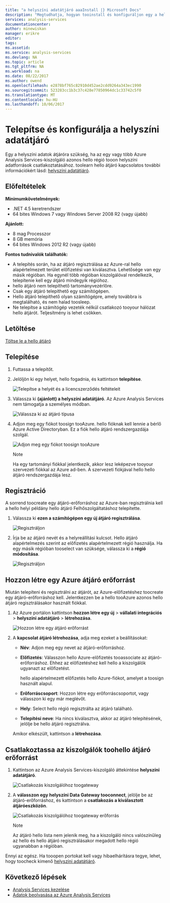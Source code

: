 ```yaml
---
title: "a helyszíni adatátjáró aaaInstall |} Microsoft Docs"
description: "Megtudhatja, hogyan tooinstall és konfiguráljon egy a helyszíni adatok átjárót."
services: analysis-services
documentationcenter: 
author: minewiskan
manager: erikre
editor: 
tags: 
ms.assetid: 
ms.service: analysis-services
ms.devlang: NA
ms.topic: article
ms.tgt_pltfrm: NA
ms.workload: na
ms.date: 08/22/2017
ms.author: owend
ms.openlocfilehash: e2878bf765c82910d452ae2cdd9264a343ec1990
ms.sourcegitcommit: 523283cc1b3c37c428e77850964dc1c33742c5f0
ms.translationtype: MT
ms.contentlocale: hu-HU
ms.lasthandoff: 10/06/2017
---
```

# <a name="install-and-configure-an-on-premises-data-gateway"></a>Telepítse és konfigurálja a helyszíni adatátjáró
Egy a helyszíni adatok átjáróra szükség, ha az egy vagy több Azure Analysis Services-kiszolgáló azonos hello régió tooon helyszíni adatforrások csatlakoztatásához. toolearn hello átjáró kapcsolatos további információkért lásd: [helyszíni adatátjáró](analysis-services-gateway.md).

## <a name="prerequisites"></a>Előfeltételek
**Minimumkövetelmények:**

* .NET 4.5 keretrendszer
* 64 bites Windows 7 vagy Windows Server 2008 R2 (vagy újabb)

**Ajánlott:**

* 8 mag Processzor
* 8 GB memória
* 64 bites Windows 2012 R2 (vagy újabb)

**Fontos tudnivalók találhatók:**

* A telepítés során, ha az átjáró regisztrálása az Azure-ral hello alapértelmezett terület előfizetési van kiválasztva. Lehetősége van egy másik régióban. Ha egynél több régióban kiszolgálóval rendelkezik, telepítenie kell egy átjáró mindegyik régióhoz. 
* hello átjáró nem telepíthető tartományvezérlőre.
* Csak egy átjáró telepíthető egy számítógépen.
* Hello átjáró telepíthető olyan számítógépre, amely továbbra is megtalálható, és nem halad toosleep.
* Ne telepítse a számítógép vezeték nélkül csatlakozó tooyour hálózat hello átjárót. Teljesítmény is lehet csökken.


## <a name="download"></a>Letöltése
 [Töltse le a hello átjáró](https://aka.ms/azureasgateway)

## <a name="install"></a>Telepítése

1. Futtassa a telepítőt.

2. Jelöljön ki egy helyet, hello fogadnia, és kattintson **telepítése**.

   ![Telepítse a helyét és a licencszerződés feltételeit](media/analysis-services-gateway-install/aas-gateway-installer-accept.png)

3. Válassza ki **(ajánlott) a helyszíni adatátjáró**. Az Azure Analysis Services nem támogatja a személyes módban.

   ![Válassza ki az átjáró típusa](media/analysis-services-gateway-install/aas-gateway-installer-shared.png)

4. Adjon meg egy fiókot toosign tooAzure. hello fióknak kell lennie a bérlő Azure Active Directoryban. Ez a fiók hello átjáró rendszergazdája szolgál. 

   ![Adjon meg egy fiókot toosign tooAzure](media/analysis-services-gateway-install/aas-gateway-installer-account.png)

   > [!NOTE]
   > Ha egy tartományi fiókkal jelentkezik, akkor lesz leképezve tooyour szervezeti fiókkal az Azure ad-ben. A szervezeti fiókjával hello hello átjáró rendszergazdája lesz.

## <a name="register"></a>Regisztráció
A sorrend toocreate egy átjáró-erőforráshoz az Azure-ban regisztrálnia kell a hello helyi példány hello átjáró Felhőszolgáltatáshoz telepítette. 

1.  Válassza ki **ezen a számítógépen egy új átjáró regisztrálása**.

    ![Regisztráljon](media/analysis-services-gateway-install/aas-gateway-register-new.png)

2. Írja be az átjáró nevét és a helyreállítási kulcsot. Hello átjáró alapértelmezés szerint az előfizetés alapértelmezett régió használja. Ha egy másik régióban tooselect van szüksége, válassza ki a **régió módosítása**.

   ![Regisztráljon](media/analysis-services-gateway-install/aas-gateway-register-name.png)


## <a name="create-resource"></a>Hozzon létre egy Azure átjáró erőforrást
Miután telepíteni és regisztrálni az átjárót, az Azure-előfizetéshez toocreate egy átjáró-erőforráshoz kell. Jelentkezzen be a hello tooAzure azonos hello átjáró regisztrálásakor használt fiókkal.

1. Az Azure portálon kattintson **hozzon létre egy új** > **vállalati integrációs** > **helyszíni adatátjáró** > **létrehozása**.

   ![Hozzon létre egy átjáró erőforrást](media/analysis-services-gateway-install/aas-gateway-new-azure-resource.png)

2. A **kapcsolat átjáró létrehozása**, adja meg ezeket a beállításokat:

    * **Név**: Adjon meg egy nevet az átjáró-erőforráshoz. 

    * **Előfizetés**: Válasszon hello Azure-előfizetés tooassociate az átjáró-erőforráshoz. 
    Ehhez az előfizetéshez kell hello a kiszolgálók ugyanazt az előfizetést.
   
      hello alapértelmezett előfizetés hello Azure-fiókot, amelyet a toosign használt alapul.

    * **Erőforráscsoport**: Hozzon létre egy erőforráscsoportot, vagy válasszon ki egy már meglévőt.

    * **Hely**: Select hello régió regisztrálta az átjáró található.

    * **Telepítési neve**: Ha nincs kiválasztva, akkor az átjáró telepítésének, jelölje be hello átjáró regisztrálva. 

    Amikor elkészült, kattintson a **létrehozása**.

## <a name="connect-servers"></a>Csatlakoztassa az kiszolgálók toohello átjáró erőforrást

1. Kattintson az Azure Analysis Services-kiszolgáló áttekintése **helyszíni adatátjáró**.

   ![Csatlakozás kiszolgálóhoz toogateway](media/analysis-services-gateway-install/aas-gateway-connect-server.png)

2. A **válasszon egy helyszíni Data Gateway tooconnect**, jelölje be az átjáró-erőforráshoz, és kattintson a **csatlakozás a kiválasztott átjáróeszközön**.

   ![Csatlakozás kiszolgálóhoz toogateway erőforrás](media/analysis-services-gateway-install/aas-gateway-connect-resource.png)

    > [!NOTE]
    > Az átjáró hello lista nem jelenik meg, ha a kiszolgáló nincs valószínűleg az hello és hello átjáró regisztrálásakor megadott hello régió ugyanabban a régióban. 

Ennyi az egész. Ha tooopen portokat kell vagy hibaelhárításra tegye, lehet, hogy toocheck kimenő [helyszíni adatátjáró](analysis-services-gateway.md).

## <a name="next-steps"></a>Következő lépések
* [Analysis Services kezelése](analysis-services-manage.md)   
* [Adatok beolvasása az Azure Analysis Services](analysis-services-connect.md)
